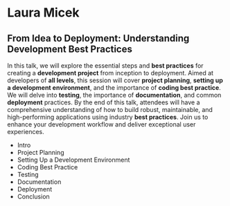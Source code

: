 # Laura Micek

## From Idea to Deployment: Understanding Development Best Practices

In this talk, we will explore the essential steps and **best practices** for creating a **development project** from inception to deployment. Aimed at developers of **all levels**, this session will cover **project planning**, **setting up a development environment**, and the importance of **coding best practice**. We will delve into **testing**, the importance of **documentation**, and common **deployment** practices. By the end of this talk, attendees will have a comprehensive understanding of how to build robust, maintainable, and high-performing applications using industry **best practices**. Join us to enhance your development workflow and deliver exceptional user experiences.

- Intro
- Project Planning
- Setting Up a Development Environment
- Coding Best Practice
- Testing
- Documentation
- Deployment
- Conclusion
